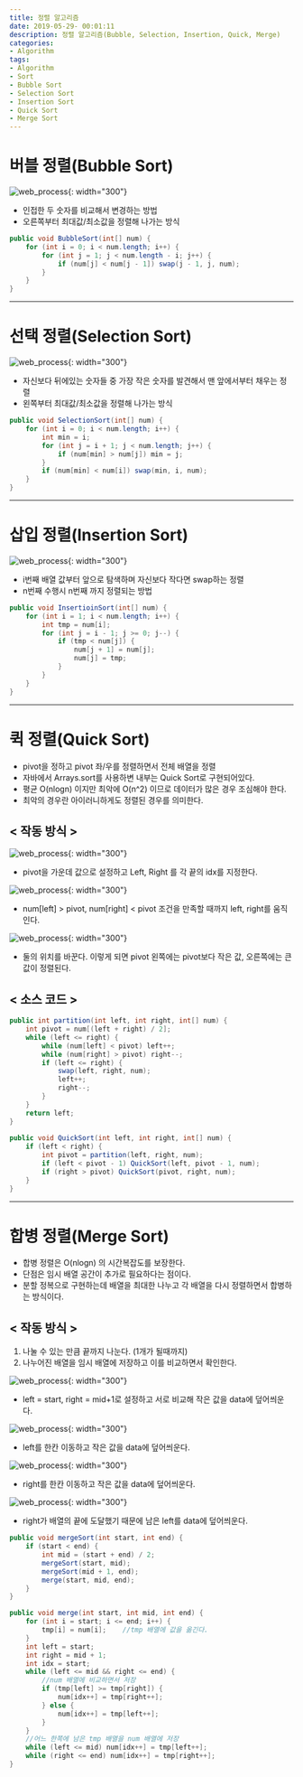 ```yaml
---
title: 정렬 알고리즘
date: 2019-05-29- 00:01:11
description: 정렬 알고리즘(Bubble, Selection, Insertion, Quick, Merge)
categories:
- Algorithm
tags: 
- Algorithm
- Sort
- Bubble Sort
- Selection Sort
- Insertion Sort
- Quick Sort
- Merge Sort
---
```

# 버블 정렬(Bubble Sort)
![web_process](/assets/images/BubbleSort.png){: width="300"}
- 인접한 두 숫자를 비교해서 변경하는 방법
- 오른쪽부터 최대값/최소값을 정렬해 나가는 방식

~~~java
public void BubbleSort(int[] num) {
    for (int i = 0; i < num.length; i++) {
        for (int j = 1; j < num.length - i; j++) {
            if (num[j] < num[j - 1]) swap(j - 1, j, num);
        }
    }
}
~~~

***

# 선택 정렬(Selection Sort)
![web_process](/assets/images/SelectionSort.png){: width="300"}
- 자신보다 뒤에있는 숫자들 중 가장 작은 숫자를 발견해서 맨 앞에서부터 채우는 정렬
- 왼쪽부터 최대값/최소값을 정렬해 나가는 방식

~~~java
public void SelectionSort(int[] num) {
    for (int i = 0; i < num.length; i++) {
        int min = i;
        for (int j = i + 1; j < num.length; j++) {
            if (num[min] > num[j]) min = j;
        }
        if (num[min] < num[i]) swap(min, i, num);
    }
}
~~~

***

# 삽입 정렬(Insertion Sort)
![web_process](/assets/images/InsertionSort.png){: width="300"}
- i번째 배열 값부터 앞으로 탐색하며 자신보다 작다면 swap하는 정렬
- n번째 수행시 n번째 까지 정렬되는 방법

~~~java
public void InsertioinSort(int[] num) {
    for (int i = 1; i < num.length; i++) {
        int tmp = num[i];
        for (int j = i - 1; j >= 0; j--) {
            if (tmp < num[j]) {
                num[j + 1] = num[j];
                num[j] = tmp;
            }
        }
    }
}
~~~

***

# 퀵 정렬(Quick Sort)
- pivot을 정하고 pivot 좌/우를 정렬하면서 전체 배열을 정렬
- 자바에서 Arrays.sort를 사용하변 내부는 Quick Sort로 구현되어있다.
- 평균 O(nlogn) 이지만 최악에 O(n^2) 이므로 데이터가 많은 경우 조심해야 한다.
- 최악의 경우란 아이러니하게도 정렬된 경우를 의미한다.

## < 작동 방식 >
![web_process](/assets/images/QuickSort_1.png){: width="300"}
- pivot을 가운데 값으로 설정하고 Left, Right 를 각 끝의 idx를 지정한다.

![web_process](/assets/images/QuickSort_2.png){: width="300"}
- num[left] > pivot, num[right] < pivot 조건을 만족할 때까지 left, right를 움직인다.

![web_process](/assets/images/QuickSort_3.png){: width="300"}
- 둘의 위치를 바꾼다. 이렇게 되면 pivot 왼쪽에는 pivot보다 작은 값, 오른쪽에는 큰값이 정렬된다.

## < 소스 코드 >
~~~java
public int partition(int left, int right, int[] num) {
    int pivot = num[(left + right) / 2];
    while (left <= right) {
        while (num[left] < pivot) left++;
        while (num[right] > pivot) right--;
        if (left <= right) {
            swap(left, right, num);
            left++;
            right--;
        }
    }
    return left;
}
 
public void QuickSort(int left, int right, int[] num) {
    if (left < right) {
        int pivot = partition(left, right, num);
        if (left < pivot - 1) QuickSort(left, pivot - 1, num);
        if (right > pivot) QuickSort(pivot, right, num);
    }
}

~~~

***

# 합병 정렬(Merge Sort)
- 합병 정렬은 O(nlogn) 의 시간복잡도를 보장한다.
- 단점은 임시 배열 공간이 추가로 필요하다는 점이다.
- 분할 정복으로 구현하는데 배열을 최대한 나누고 각 배열을 다시 정렬하면서 합병하는 방식이다.

## < 작동 방식 >
1. 나눌 수 있는 만큼 끝까지 나눈다. (1개가 될때까지)
2. 나누어진 배열을 임시 배열에 저장하고 이를 비교하면서 확인한다.

![web_process](/assets/images/MergeSort_1.png){: width="300"}
- left = start, right = mid+1로 설정하고 서로 비교해 작은 값을 data에 덮어씌운다.

![web_process](/assets/images/MergeSort_2.png){: width="300"}
- left를 한칸 이동하고 작은 값을 data에 덮어씌운다.

![web_process](/assets/images/MergeSort_3.png){: width="300"}
- right를 한칸 이동하고 작은 값을 data에 덮어씌운다.

![web_process](/assets/images/MergeSort_4.png){: width="300"}
- right가 배열의 끝에 도달했기 때문에 남은 left를 data에 덮어씌운다.

~~~java
public void mergeSort(int start, int end) {
    if (start < end) {
        int mid = (start + end) / 2;
        mergeSort(start, mid);
        mergeSort(mid + 1, end);
        merge(start, mid, end);
    }
}

public void merge(int start, int mid, int end) {
    for (int i = start; i <= end; i++) {
        tmp[i] = num[i];    //tmp 배열에 값을 옮긴다.
    }
    int left = start;
    int right = mid + 1;
    int idx = start;
    while (left <= mid && right <= end) {
        //num 배열에 비교하면서 저장
        if (tmp[left] >= tmp[right]) {
            num[idx++] = tmp[right++];
        } else {
            num[idx++] = tmp[left++];
        }
    }
    //어느 한쪽에 남은 tmp 배열을 num 배열에 저장
    while (left <= mid) num[idx++] = tmp[left++];
    while (right <= end) num[idx++] = tmp[right++];
}
~~~